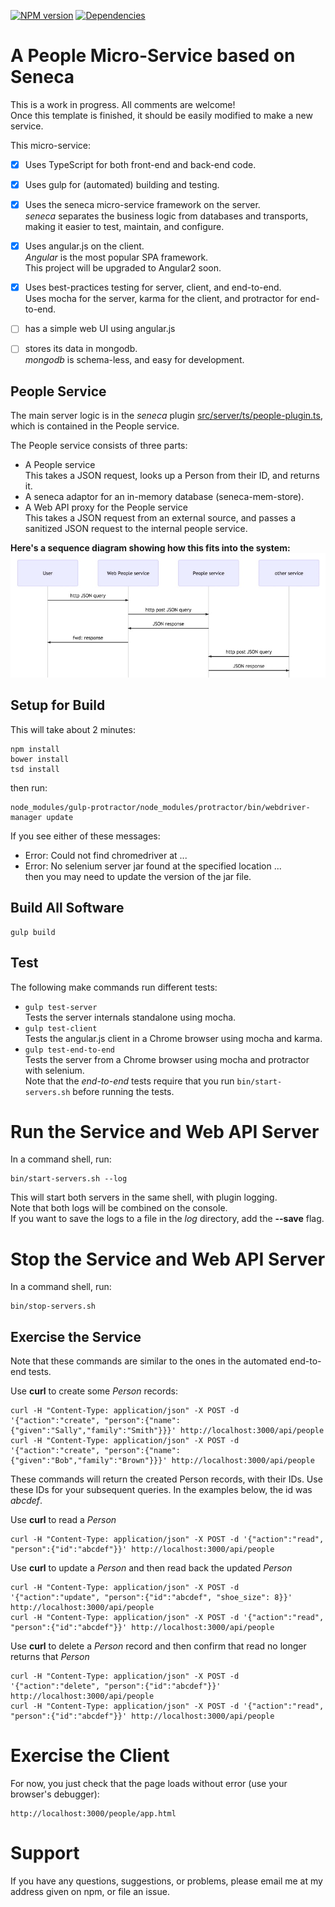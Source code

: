 [![NPM version](http://img.shields.io/npm/v/people-service.svg)](https://www.npmjs.org/package/people-service)
[![Dependencies](https://david-dm.org/psnider/people-service.svg)](https://www.npmjs.org/package/people-service)





# A People Micro-Service based on Seneca

This is a work in progress. All comments are welcome!  
Once this template is finished,
it should be easily modified to make a new service.

This micro-service:
- [x] Uses TypeScript for both front-end and back-end code.  
- [x] Uses gulp for (automated) building and testing.  
- [x] Uses the seneca micro-service framework on the server.  
*seneca* separates the business logic from databases and transports,
making it easier to test, maintain, and configure.
- [x] Uses angular.js on the client.  
*Angular* is the most popular SPA framework.  
This project will be upgraded to Angular2 soon.
- [x] Uses best-practices testing for server, client, and end-to-end.  
Uses mocha for the server, karma for the client, and protractor for end-to-end.
- [ ] has a simple web UI using angular.js
- [ ] stores its data in mongodb.  
*mongodb* is schema-less, and easy for development.


## People Service

The main server logic is in the *seneca* plugin [src/server/ts/people-plugin.ts](src/server/ts/people-plugin.ts), which is contained in the People service.

The People service consists of three parts:  
- A People service  
This takes a JSON request, looks up a Person from their ID, and returns it.
- A seneca adaptor for an in-memory database (seneca-mem-store).
- A Web API proxy for the People service  
This takes a JSON request from an external source, and passes a sanitized JSON request to the internal people service.

**Here's a sequence diagram showing how this fits into the system:**
![Sequence Diagram](doc/sequence_diagram.jpg)

## Setup for Build
This will take about 2 minutes:
```
npm install
bower install
tsd install
```

then run:  
```
node_modules/gulp-protractor/node_modules/protractor/bin/webdriver-manager update
```
If you see either of these messages:  
- Error: Could not find chromedriver at ...
- Error: No selenium server jar found at the specified location ...  
then you may need to update the version of the jar file.

## Build All Software
```
gulp build
```

## Test
The following make commands run different tests:

- ```gulp test-server```  
Tests the server internals standalone using mocha.
- ```gulp test-client```  
Tests the angular.js client in a Chrome browser using mocha and karma.
- ```gulp test-end-to-end```  
Tests the server from a Chrome browser using mocha and protractor with selenium.  
Note that the *end-to-end* tests require that you run ```bin/start-servers.sh``` before running the tests.


# Run the Service and Web API Server
In a command shell, run:
```
bin/start-servers.sh --log
```
This will start both servers in the same shell, with plugin logging.  
Note that both logs will be combined on the console.  
If you want to save the logs to a file in the *log* directory, add the **--save** flag.

# Stop the Service and Web API Server
In a command shell, run:
```
bin/stop-servers.sh
```

## Exercise the Service

Note that these commands are similar to the ones in the automated end-to-end tests.

Use **curl** to create some *Person* records:
```
curl -H "Content-Type: application/json" -X POST -d '{"action":"create", "person":{"name":{"given":"Sally","family":"Smith"}}}' http://localhost:3000/api/people
curl -H "Content-Type: application/json" -X POST -d '{"action":"create", "person":{"name":{"given":"Bob","family":"Brown"}}}' http://localhost:3000/api/people
```
These commands will return the created Person records, with their IDs.
Use these IDs for your subsequent queries. In the examples below, the id was *abcdef*.

Use **curl** to read a *Person*
```
curl -H "Content-Type: application/json" -X POST -d '{"action":"read", "person":{"id":"abcdef"}}' http://localhost:3000/api/people
```

Use **curl** to update a *Person* and then read back the updated *Person*
```
curl -H "Content-Type: application/json" -X POST -d '{"action":"update", "person":{"id":"abcdef", "shoe_size": 8}}' http://localhost:3000/api/people
curl -H "Content-Type: application/json" -X POST -d '{"action":"read", "person":{"id":"abcdef"}}' http://localhost:3000/api/people
```


Use **curl** to delete a *Person* record and then confirm that read no longer returns that *Person*
```
curl -H "Content-Type: application/json" -X POST -d '{"action":"delete", "person":{"id":"abcdef"}}' http://localhost:3000/api/people
curl -H "Content-Type: application/json" -X POST -d '{"action":"read", "person":{"id":"abcdef"}}' http://localhost:3000/api/people
```

# Exercise the Client
For now, you just check that the page loads without error (use your browser's debugger):
```
http://localhost:3000/people/app.html
```
# Support
If you have any questions, suggestions, or problems,
please email me at my address given on npm, or file an issue.
